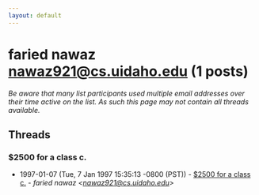 ```yaml
---
layout: default
---
```


# faried nawaz <nawaz921@cs.uidaho.edu> (1 posts)

_Be aware that many list participants used multiple email addresses over their time active on the list. As such this page may not contain all threads available._

## Threads

### $2500 for a class c.
+ 1997-01-07 (Tue, 7 Jan 1997 15:35:13 -0800 (PST)) - [$2500 for a class c.](/archive/1997/01/eff1e1bb4edbf1fd83d01a853635702deefb4217928ef8302b9d03cf7c86024a) - _faried nawaz \<nawaz921@cs.uidaho.edu\>_

